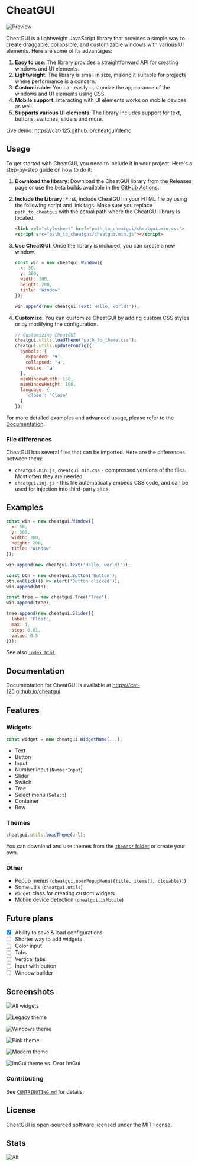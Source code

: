 # CheatGUI

![Preview](https://github.com/cat-125/cheatgui/assets/106539381/62378702-14b3-4325-9bc0-b7c640cf2310)

CheatGUI is a lightweight JavaScript library that provides a simple way to create draggable, collapsible, and customizable windows with various UI elements. Here are some of its advantages:

1. **Easy to use**: The library provides a straightforward API for creating windows and UI elements.
2. **Lightweight**: The library is small in size, making it suitable for projects where performance is a concern.
3. **Customizable**: You can easily customize the appearance of the windows and UI elements using CSS.
4. **Mobile support**: interacting with UI elements works on mobile devices as well.
5. **Supports various UI elements**: The library includes support for text, buttons, switches, sliders and more.

Live demo: <https://cat-125.github.io/cheatgui/demo>

## Usage

To get started with CheatGUI, you need to include it in your project. Here's a step-by-step guide on how to do it:

1. **Download the library**: Download the CheatGUI library from the Releases page or use the beta builds available in the [GitHub Actions](https://github.com/cat-125/cheatgui/actions/workflows/dev_build.yml).

2. **Include the Library**: First, include CheatGUI in your HTML file by using the following  script and link tags. Make sure you replace `path_to_cheatgui` with the actual path where the CheatGUI library is located.

   ```html
   <link rel="stylesheet" href="path_to_cheatgui/cheatgui.min.css">
   <script src="path_to_cheatgui/cheatgui.min.js"></script>
   ```

3. **Use CheatGUI**: Once the library is included, you can create a new window.

   ```javascript
   const win = new cheatgui.Window({
     x: 50,
     y: 300,
     width: 300,
     height: 200,
     title: "Window"
   });

   win.append(new cheatgui.Text('Hello, world!'));
   ```

4. **Customize**: You can customize CheatGUI by adding custom CSS styles or by modifying the configuration.

   ```javascript
   // Customizing CheatGUI
   cheatgui.utils.loadTheme('path_to_theme.css');
   cheatgui.utils.updateConfig({
     symbols: {
       expanded: '▼',
       collapsed: '◀',
       resize: '◢'
     },
     minWindowWidth: 150,
     minWindowHeight: 100,
     language: {
       'close': 'Close'
     }
   });
   ```

For more detailed examples and advanced usage, please refer to the [Documentation](https://cat-125.github.io/cheatgui).

### File differences

CheatGUI has several files that can be imported. Here are the differences between them:

- `cheatgui.min.js`, `cheatgui.min.css` - compressed versions of the files. Most often they are needed.
- `cheatgui.inj.js` - this file automatically embeds CSS code, and can be used for injection into third-party sites.

## Examples

```javascript
const win = new cheatgui.Window({
  x: 50,
  y: 300,
  width: 300,
  height: 200,
  title: "Window"
});

win.append(new cheatgui.Text('Hello, world!'));

const btn = new cheatgui.Button('Button');
btn.onClick(() => alert('Button clicked'));
win.append(btn);

const tree = new cheatgui.Tree("Tree");
win.append(tree);

tree.append(new cheatgui.Slider({
  label: 'Float',
  max: 1,
  step: 0.01,
  value: 0.5
}));
```

See also [`index.html`](https://github.com/cat-125/cheatgui/blob/main/index.html#L33).

## Documentation

Documentation for CheatGUI is available at <https://cat-125.github.io/cheatgui>.

## Features

### Widgets

```javascript
const widget = new cheatgui.WidgetName(...);
```

- Text
- Button
- Input
- Number input (`NumberInput`)
- Slider
- Switch
- Tree
- Select menu (`Select`)
- Container
- Row

### Themes

```javascript
cheatgui.utils.loadTheme(url);
```

You can download and use themes from the [`themes/` folder](https://github.com/cat-125/cheatgui/tree/main/themes) or create your own.

### Other

- Popup menus (`cheatgui.openPopupMenu({title, items[], closable})`)
- Some utils (`cheatgui.utils`)
- `Widget` class for creating custom widgets
- Mobile device detection (`cheatgui.isMobile`)

## Future plans

- [x] Ability to save & load configurations
- [ ] Shorter way to add widgets
- [ ] Color input
- [ ] Tabs
- [ ] Vertical tabs
- [ ] Input with button
- [ ] Window builder

## Screenshots

![All widgets](https://github.com/cat-125/cheatgui/assets/106539381/8bf5144e-79df-49f5-8a30-4202777ccf02)

![Legacy theme](https://github.com/cat-125/cheatgui/assets/106539381/ba98e21f-8cf7-4410-a0b3-2f7c078576b5)

![Windows theme](https://github.com/cat-125/cheatgui/assets/106539381/9d97b6ea-0294-436b-97ec-3c839fcfec60)

![Pink theme](https://github.com/cat-125/cheatgui/assets/106539381/cfe6c101-a6fe-403b-ae1e-13963813a91c)

![Modern theme](https://github.com/cat-125/cheatgui/assets/106539381/60121372-429c-4f73-8720-2ca720190c71)

![ImGui theme vs. Dear ImGui](https://github.com/cat-125/cheatgui/assets/106539381/e9bfad04-fb7d-4c57-aa9e-7f0630f00f04)

### Contributing

See [`CONTRIBUTING.md`](https://github.com/cat-125/cheatgui/blob/main/CONTRIBUTING.md) for details.

## License

CheatGUI is open-sourced software licensed under the [MIT license](https://github.com/cat-125/cheatgui/blob/main/LICENSE).

## Stats

![Alt](https://repobeats.axiom.co/api/embed/8680d14e5c563dc7c79526365878c484605670b9.svg)
